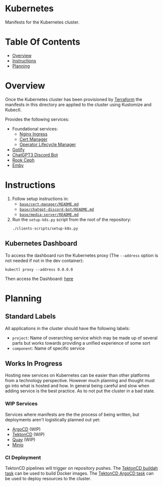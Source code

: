 # Kubernetes
Manifests for the Kubernetes cluster.

# Table Of Contents
- [Overview](#overview)
- [Instructions](#instructions)
- [Planning](#planning)

# Overview
Once the Kubernetes cluster has been provisioned by [Terraform](../terraform) the manifests in this directory are applied to the cluster using Kustomize and Kubectl.

Provides the following services:

- Foundational services:
    - [Nginx Ingress](./base/nginx-ingress/)
    - [Cert Manager](./base/cert-manager/)
    - [Operator Lifecycle Manager](./base/operator-lifecycle-manager)
- [Gotify](./base/gotify/)
- [ChatGPT3 Discord Bot](./base/chatgpt-discord-bot/)
- [Rook Ceph](./base/rook/)
- [Emby](./base/media-server/)

# Instructions
1. Follow setup instructions in:
    - [`base/cert-manager/README.md`](./base/cert-manager/README.md#instructions)
    - [`base/chatgpt-discord-bot/README.md`](./base/chatgpt-discord-bot/README.md#instructions)
    - [`base/media-server/README.md`](./base/media-server/README.md#instructions)
2. Run the `setup-k8s.py` script from the root of the repository:
   ```
   ./clients-scripts/setup-k8s.py
   ```

## Kubernetes Dashboard
To access the dashboard run the Kubernetes proxy (The `--address` option is not needed if not in the dev container):

```
kubectl proxy --address 0.0.0.0
```

Then access the Dashboard: [here](http://127.0.0.1:8001/api/v1/namespaces/kubernetes-dashboard/services/https:kubernetes-dashboard:/proxy/)

# Planning
## Standard Labels
All applications in the cluster should have the following labels:

- `project`: Name of overarching service which may be made up of several parts but works towards providing a unified experience of some sort
- `component`: Name of specific service

## Works In Progress
Hosting new services on Kubernetes can be easier than other platforms from a technology perspective. However much planning and thought must go into what is hosted and how. In general being careful and slow when adding service is the best practice. As to not put the cluster in a bad state. 

### WIP Services
Services where manifests are the the process of being written, but deployments aren't logistically planned out yet:

- [ArgoCD](./base/argocd) (WIP)
- [TektonCD](./base/tektoncd) (WIP)
- [Quay](./base/quay) (WIP)
- [Minio](./base/minio/)

### CI Deployment
TektonCD pipelines will trigger on repository pushes. The [TektonCD buildah task](https://hub.tekton.dev/tekton/task/buildah) can be used to build Docker images. The [TektonCD ArgoCD task](https://hub.tekton.dev/tekton/task/argocd-task-sync-and-wait) can be used to deploy resources to the cluster.